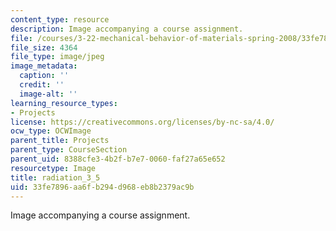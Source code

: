 ```yaml
---
content_type: resource
description: Image accompanying a course assignment.
file: /courses/3-22-mechanical-behavior-of-materials-spring-2008/33fe7896aa6fb294d968eb8b2379ac9b_radiation_3_5.jpg
file_size: 4364
file_type: image/jpeg
image_metadata:
  caption: ''
  credit: ''
  image-alt: ''
learning_resource_types:
- Projects
license: https://creativecommons.org/licenses/by-nc-sa/4.0/
ocw_type: OCWImage
parent_title: Projects
parent_type: CourseSection
parent_uid: 8388cfe3-4b2f-b7e7-0060-faf27a65e652
resourcetype: Image
title: radiation_3_5
uid: 33fe7896-aa6f-b294-d968-eb8b2379ac9b
---
```

Image accompanying a course assignment.